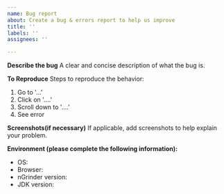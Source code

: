 ```yaml
---
name: Bug report
about: Create a bug & errors report to help us improve
title: ''
labels: ''
assignees: ''

---
```


**Describe the bug**
A clear and concise description of what the bug is.

**To Reproduce**
Steps to reproduce the behavior:
1. Go to '...'
2. Click on '....'
3. Scroll down to '....'
4. See error

**Screenshots(if necessary)**
If applicable, add screenshots to help explain your problem.

**Environment (please complete the following information):**
 - OS:
 - Browser:
 - nGrinder version:
 - JDK version:
